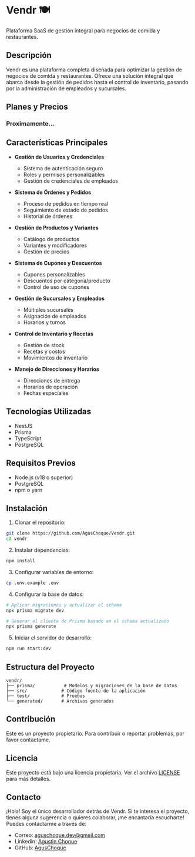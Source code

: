 # Vendr 🍽️

Plataforma SaaS de gestión integral para negocios de comida y restaurantes.

## Descripción

Vendr es una plataforma completa diseñada para optimizar la gestión de negocios de comida y restaurantes. Ofrece una solución integral que abarca desde la gestión de pedidos hasta el control de inventario, pasando por la administración de empleados y sucursales.

## Planes y Precios

### Proximamente...

## Características Principales

- **Gestión de Usuarios y Credenciales**

  - Sistema de autenticación seguro
  - Roles y permisos personalizables
  - Gestión de credenciales de empleados

- **Sistema de Órdenes y Pedidos**

  - Proceso de pedidos en tiempo real
  - Seguimiento de estado de pedidos
  - Historial de órdenes

- **Gestión de Productos y Variantes**

  - Catálogo de productos
  - Variantes y modificadores
  - Gestión de precios

- **Sistema de Cupones y Descuentos**

  - Cupones personalizables
  - Descuentos por categoría/producto
  - Control de uso de cupones

- **Gestión de Sucursales y Empleados**

  - Múltiples sucursales
  - Asignación de empleados
  - Horarios y turnos

- **Control de Inventario y Recetas**

  - Gestión de stock
  - Recetas y costos
  - Movimientos de inventario

- **Manejo de Direcciones y Horarios**
  - Direcciones de entrega
  - Horarios de operación
  - Fechas especiales

## Tecnologías Utilizadas

- NestJS
- Prisma
- TypeScript
- PostgreSQL

## Requisitos Previos

- Node.js (v18 o superior)
- PostgreSQL
- npm o yarn

## Instalación

1. Clonar el repositorio:

```bash
git clone https://github.com/AgusChoque/Vendr.git
cd vendr
```

2. Instalar dependencias:

```bash
npm install
```

3. Configurar variables de entorno:

```bash
cp .env.example .env
```

4. Configurar la base de datos:

```bash
# Aplicar migraciones y actualizar el schema
npx prisma migrate dev

# Generar el cliente de Prisma basado en el schema actualizado
npx prisma generate
```

5. Iniciar el servidor de desarrollo:

```bash
npm run start:dev
```

## Estructura del Proyecto

```
vendr/
├── prisma/           # Modelos y migraciones de la base de datos
├── src/             # Código fuente de la aplicación
├── test/            # Pruebas
└── generated/       # Archivos generados
```

## Contribución

Este es un proyecto propietario. Para contribuir o reportar problemas, por favor contactame.

## Licencia

Este proyecto está bajo una licencia propietaria. Ver el archivo [LICENSE](LICENSE) para más detalles.

## Contacto

¡Hola! Soy el único desarrollador detrás de Vendr. Si te interesa el proyecto, tienes alguna sugerencia o quieres colaborar, ¡me encantaría escucharte! Puedes contactarme a través de:

- Correo: [aguschoque.dev@gmail.com](mailto:aguschoque.dev@gmail.com)
- Linkedin: [Agustin Choque](https://www.linkedin.com/in/agustinchoque/)
- GitHub: [AgusChoque](https://github.com/AgusChoque)
